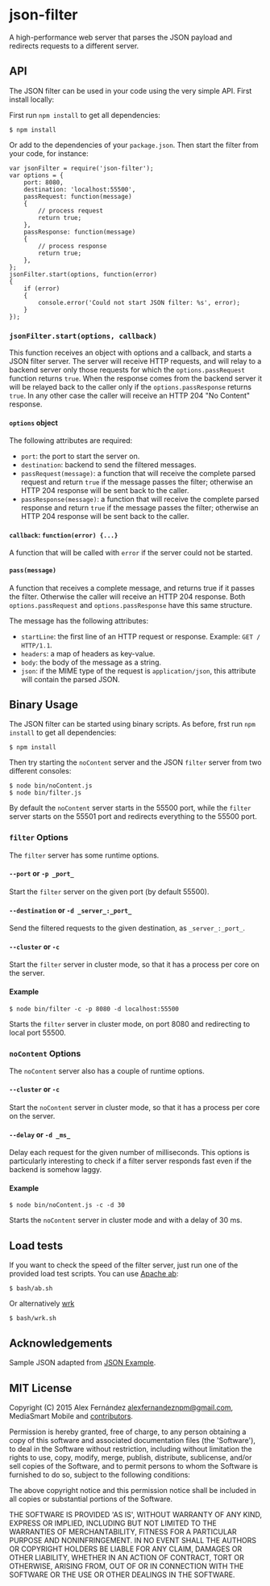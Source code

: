 # json-filter

A high-performance web server that parses the JSON payload and redirects requests to a different server.

## API

The JSON filter can be used in your code using the very simple API.
First install locally:

First run `npm install` to get all dependencies:

    $ npm install

Or add to the dependencies of your `package.json`.
Then start the filter from your code, for instance:

```
var jsonFilter = require('json-filter');
var options = {
    port: 8080,
    destination: 'localhost:55500',
    passRequest: function(message)
    {
        // process request
        return true;
    },
    passResponse: function(message)
    {
        // process response
        return true;
    },
};
jsonFilter.start(options, function(error)
{
    if (error)
    {
        console.error('Could not start JSON filter: %s', error);
    }
});
```

### `jsonFilter.start(options, callback)`

This function receives an object with options and a callback, and starts a JSON filter server.
The server will receive HTTP requests, and will relay to a backend server only those requests
for which the `options.passRequest` function returns `true`.
When the response comes from the backend server it will be relayed back to the caller only if
the `options.passResponse` returns `true`. In any other case the caller will receive an
HTTP 204 "No Content" response.

#### `options` object

The following attributes are required:

* `port`: the port to start the server on.
* `destination`: backend to send the filtered messages.
* `passRequest(message)`: a function that will receive the complete parsed request
and return `true` if the message passes the filter; otherwise an HTTP 204 response
will be sent back to the caller.
* `passResponse(message)`: a function that will receive the complete parsed response
and return `true` if the message passes the filter; otherwise an HTTP 204 response
will be sent back to the caller.

#### `callback`: `function(error) {...}`

A function that will be called with `error` if the server could not be started.

#### `pass(message)`

A function that receives a complete message, and returns true if it passes the filter.
Otherwise the caller will receive an HTTP 204 response. Both `options.passRequest`
and `options.passResponse` have this same structure.

The message has the following attributes:

* `startLine`: the first line of an HTTP request or response. Example:
`GET / HTTP/1.1`.
* `headers`: a map of headers as key-value.
* `body`: the body of the message as a string.
* `json`: if the MIME type of the request is `application/json`,
this attribute will contain the parsed JSON.

## Binary Usage

The JSON filter can be started using binary scripts.
As before, frst run `npm install` to get all dependencies:

    $ npm install

Then try starting the `noContent` server and the JSON `filter` server from two different consoles:

    $ node bin/noContent.js
    $ node bin/filter.js

By default the `noContent` server starts in the 55500 port,
while the `filter` server starts on the 55501 port and redirects everything to the 55500 port.

### `filter` Options

The `filter` server has some runtime options.

#### `--port` or `-p _port_`

Start the `filter` server on the given port (by default 55500).

#### `--destination` or `-d _server_:_port_`

Send the filtered requests to the given destination, as `_server_:_port_`.

#### `--cluster` or `-c`

Start the `filter` server in cluster mode, so that it has a process per core on the server.

#### Example

    $ node bin/filter -c -p 8080 -d localhost:55500

Starts the `filter` server in cluster mode, on port 8080 and redirecting to local port 55500.

### `noContent` Options

The `noContent` server also has a couple of runtime options.

#### `--cluster` or `-c`

Start the `noContent` server in cluster mode, so that it has a process per core on the server.

#### `--delay` or `-d _ms_`

Delay each request for the given number of milliseconds.
This options is particularly interesting to check if a filter server responds fast
even if the backend is somehow laggy.

#### Example

    $ node bin/noContent.js -c -d 30

Starts the `noContent` server in cluster mode and with a delay of 30 ms.

## Load tests

If you want to check the speed of the filter server, just run one of the provided load test scripts.
You can use [Apache ab](http://httpd.apache.org/docs/2.2/programs/ab.html):

    $ bash/ab.sh

Or alternatively [wrk](https://github.com/wg/wrk)

    $ bash/wrk.sh

## Acknowledgements

Sample JSON adapted from [JSON Example](http://json.org/example).

## MIT License

Copyright (C) 2015 Alex Fernández <alexfernandeznpm@gmail.com>, MediaSmart Mobile
and [contributors](https://github.com/alexfernandez/json-filter/graphs/contributors).

Permission is hereby granted, free of charge, to any person obtaining a copy of this software and associated documentation files (the 'Software'), to deal in the Software without restriction, including without limitation the rights to use, copy, modify, merge, publish, distribute, sublicense, and/or sell copies of the Software, and to permit persons to whom the Software is furnished to do so, subject to the following conditions:

The above copyright notice and this permission notice shall be included in all copies or substantial portions of the Software.

THE SOFTWARE IS PROVIDED 'AS IS', WITHOUT WARRANTY OF ANY KIND, EXPRESS OR IMPLIED, INCLUDING BUT NOT LIMITED TO THE WARRANTIES OF MERCHANTABILITY, FITNESS FOR A PARTICULAR PURPOSE AND NONINFRINGEMENT. IN NO EVENT SHALL THE AUTHORS OR COPYRIGHT HOLDERS BE LIABLE FOR ANY CLAIM, DAMAGES OR OTHER LIABILITY, WHETHER IN AN ACTION OF CONTRACT, TORT OR OTHERWISE, ARISING FROM, OUT OF OR IN CONNECTION WITH THE SOFTWARE OR THE USE OR OTHER DEALINGS IN THE SOFTWARE.

